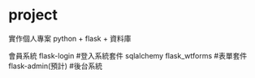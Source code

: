 # project
實作個人專案
python + flask + 資料庫

會員系統
flask-login #登入系統套件
sqlalchemy
flask_wtforms #表單套件
flask-admin(預計) #後台系統
